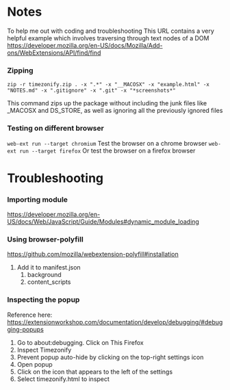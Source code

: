 
# Notes
To help me out with coding and troubleshooting
This URL contains a very helpful example which involves traversing through text nodes of a DOM https://developer.mozilla.org/en-US/docs/Mozilla/Add-ons/WebExtensions/API/find/find

### Zipping
```
zip -r timezonify.zip . -x ".*" -x "__MACOSX" -x "example.html" -x "NOTES.md" -x ".gitignore" -x ".git" -x "*screenshots*"
```
This command zips up the package without including the junk files like _MACOSX and DS_STORE, as well as ignoring all the previously ignored files

### Testing on different browser
```web-ext run --target chromium```
Test the browser on a chrome browser
```web-ext run --target firefox```
Or test the browser on a firefox browser

# Troubleshooting
### Importing module
https://developer.mozilla.org/en-US/docs/Web/JavaScript/Guide/Modules#dynamic_module_loading


### Using browser-polyfill
https://github.com/mozilla/webextension-polyfill#installation
1. Add it to manifest.json
   1. background
   2. content_scripts


### Inspecting the popup 
Reference here: https://extensionworkshop.com/documentation/develop/debugging/#debugging-popups
1. Go to about:debugging. Click on This Firefox
2. Inspect Timezonify
2. Prevent popup auto-hide by clicking on the top-right settings icon
3. Open popup
4. Click on the icon that appears to the left of the settings
5. Select timezonify.html to inspect
